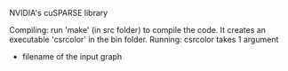 NVIDIA's cuSPARSE library

Compiling: run 'make' (in src folder) to compile the code. It creates an executable 'csrcolor' in the bin folder.
Running: csrcolor takes 1 argument
  - filename of the input graph
